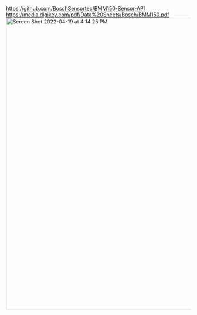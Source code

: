 https://github.com/BoschSensortec/BMM150-Sensor-API
https://media.digikey.com/pdf/Data%20Sheets/Bosch/BMM150.pdf
<img width="795" alt="Screen Shot 2022-04-19 at 4 14 25 PM" src="https://user-images.githubusercontent.com/19243227/164103171-48b1a713-b171-4632-b524-186eb27ef898.png">
